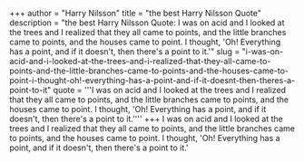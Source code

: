 +++
author = "Harry Nilsson"
title = "the best Harry Nilsson Quote"
description = "the best Harry Nilsson Quote: I was on acid and I looked at the trees and I realized that they all came to points, and the little branches came to points, and the houses came to point. I thought, 'Oh! Everything has a point, and if it doesn't, then there's a point to it.'"
slug = "i-was-on-acid-and-i-looked-at-the-trees-and-i-realized-that-they-all-came-to-points-and-the-little-branches-came-to-points-and-the-houses-came-to-point-i-thought-oh!-everything-has-a-point-and-if-it-doesnt-then-theres-a-point-to-it"
quote = '''I was on acid and I looked at the trees and I realized that they all came to points, and the little branches came to points, and the houses came to point. I thought, 'Oh! Everything has a point, and if it doesn't, then there's a point to it.''''
+++
I was on acid and I looked at the trees and I realized that they all came to points, and the little branches came to points, and the houses came to point. I thought, 'Oh! Everything has a point, and if it doesn't, then there's a point to it.'
